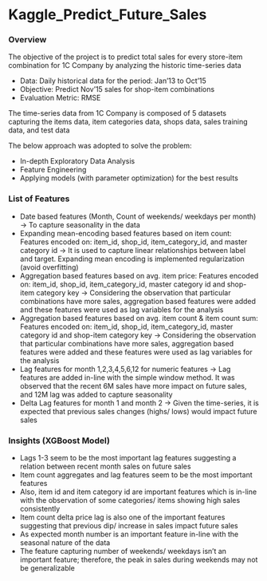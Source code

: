 # Kaggle_Predict_Future_Sales

### Overview

The objective of the project is to predict total sales for every store-item combination for 1C Company by analyzing the historic time-series data
 - Data: Daily historical data for the period: Jan’13 to Oct’15
 - Objective: Predict Nov’15 sales for shop-item combinations
 - Evaluation Metric: RMSE

The time-series data from 1C Company is composed of 5 datasets capturing the items data, item categories data, shops data, sales training data, and test data

The below approach was adopted to solve the problem:
 - In-depth Exploratory Data Analysis
 - Feature Engineering
 - Applying models (with parameter optimization) for the best results
 
 

### List of Features

 - Date based features (Month, Count of weekends/ weekdays per month) -> To capture seasonality in the data
 - Expanding mean-encoding based features based on item count: Features encoded on: item_id, shop_id, item_category_id, and master category id -> It is used to capture linear   relationships between label and target. Expanding mean encoding is implemented regularization (avoid overfitting)  
 - Aggregation based features based on avg. item price: Features encoded on: item_id, shop_id, item_category_id, master category id and shop-item category key -> Considering the observation that particular combinations have more sales, aggregation based features were added and these features were used as lag variables for the analysis
 - Aggregation based features based on avg. item count & item count sum: Features encoded on: item_id, shop_id, item_category_id, master category id and shop-item category key ->  Considering the observation that particular combinations have more sales, aggregation based features were added and these features were used as lag variables for the analysis
 - Lag features for month 1,2,3,4,5,6,12 for numeric features -> Lag features are added in-line with the simple window method. It was observed that the recent 6M sales have more impact on future sales, and 12M lag was added to capture seasonality
 - Delta Lag features for month 1 and month 2 -> Given the time-series, it is expected that previous sales changes (highs/ lows) would impact future sales

### Insights (XGBoost Model)
 - Lags 1-3 seem to be the most important lag features suggesting a relation between recent month sales on future sales
 - Item count aggregates and lag features seem to be the most important features
 - Also, item id and item category id are important features which is in-line with the observation of some categories/ items showing high sales consistently
 - Item count delta price lag is also one of the important features suggesting that previous dip/ increase in sales impact future sales
 - As expected month number is an important feature in-line with the seasonal nature of the data
 - The feature capturing number of weekends/ weekdays isn’t an important feature; therefore, the peak in sales during weekends may not be generalizable

  
 

